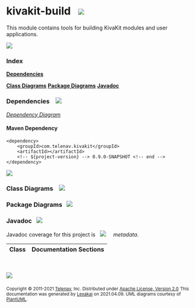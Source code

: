 # kivakit-build &nbsp;&nbsp;![](https://www.kivakit.org/images/kivakit-64.png)

This module contains tools for building KivaKit modules and user applications.

![](https://www.kivakit.org/images/horizontal-line.png)

### Index

[**Dependencies**](#dependencies)

[**Class Diagrams**](#class-diagrams)
[**Package Diagrams**](#package-diagrams)
[**Javadoc**](#javadoc)

### Dependencies &nbsp;&nbsp; ![](https://www.kivakit.org/images/dependencies-40.png)

[*Dependency Diagram*](documentation/diagrams/dependencies.svg)

#### Maven Dependency

    <dependency>
        <groupId>com.telenav.kivakit</groupId>
        <artifactId></artifactId>
        <!-- ${project-version} --> 0.9.0-SNAPSHOT <!-- end -->
    </dependency>

![](https://www.kivakit.org/images/horizontal-line.png)

[//]: # (start-user-text)



[//]: # (end-user-text)

### Class Diagrams &nbsp; &nbsp;![](https://www.kivakit.org/images/diagram-48.png)



### Package Diagrams &nbsp;&nbsp;![](https://www.kivakit.org/images/box-40.png)



### Javadoc &nbsp;&nbsp;![](https://www.kivakit.org/images/books-40.png)

Javadoc coverage for this project is &nbsp;  ![](https://www.kivakit.org/images/meter-100-12.png) &nbsp; &nbsp; *metadata*.



| Class | Documentation Sections |
|---|---|


[//]: # (start-user-text)



[//]: # (end-user-text)

<br/>

![](https://www.kivakit.org/images/horizontal-line.png)

<sub>Copyright &#169; 2011-2021 [Telenav](http://telenav.com), Inc. Distributed under [Apache License, Version 2.0](LICENSE)</sub>
<sub>This documentation was generated by [Lexakai](https://github.com/Telenav/lexakai) on 2021.04.09. UML diagrams courtesy
of [PlantUML](http://plantuml.com).</sub>

